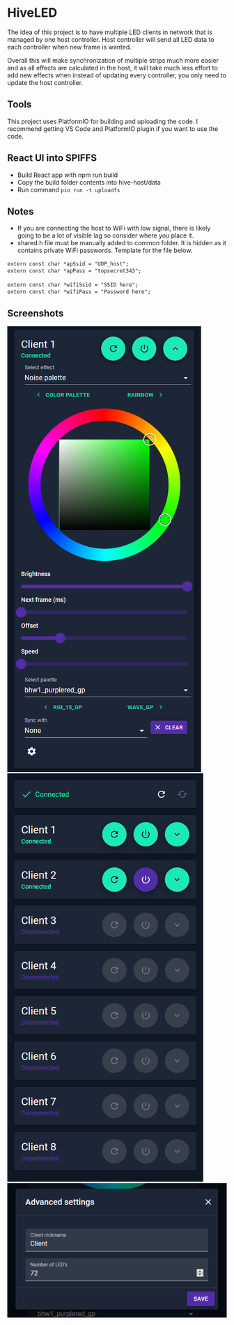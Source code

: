 # HiveLED

The idea of this project is to have multiple LED clients in network that is managed by one host controller.
Host controller will send all LED data to each controller when new frame is wanted.

Overall this will make synchronization of multiple strips much more easier and as all effects are calculated in the host, it will take much less effort to add new effects when instead of updating every controller, you only need to update the host controller.

## Tools
This project uses PlatformIO for building and uploading the code. I recommend getting VS Code and PlatformIO plugin if you want to use the code.

## React UI into SPIFFS
 - Build React app with npm run build
 - Copy the build folder contents into hive-host/data 
 - Run command ``pio run -t uploadfs``

 ## Notes
 - If you are connecting the host to WiFi with low signal, there is likely going to be a lot of visible lag so consider where you place it.
 - shared.h file must be manually added to common folder. It is hidden as it contains private WiFi passwords. Template for the file below.

 ```
extern const char *apSsid = "UDP_host";
extern const char *apPass = "topsecret343";

extern const char *wifiSsid = "SSID here";
extern const char *wifiPass = "Password here";
```
 ## Screenshots
 
![](https://raw.githubusercontent.com/rekomerio/HiveLED/main/hive-ui/screenshots/2.png)
![](https://raw.githubusercontent.com/rekomerio/HiveLED/main/hive-ui/screenshots/1.png)
![](https://raw.githubusercontent.com/rekomerio/HiveLED/main/hive-ui/screenshots/3.png)
